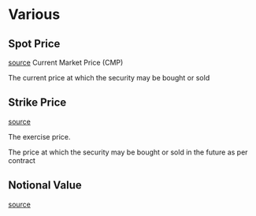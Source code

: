# Various

## Spot Price

[source](https://www.investopedia.com/terms/s/spot_rate.asp)
Current Market Price (CMP)

The current price at which the security may be bought or sold

## Strike Price

[source](https://www.investopedia.com/terms/s/strikeprice.asp)

The exercise price.

The price at which the security may be bought or sold in the future as per contract

## Notional Value

[source](https://www.investopedia.com/terms/n/notionalvalue.asp)
